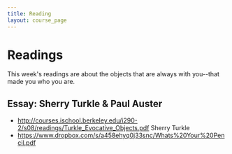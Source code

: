 ```yaml
---
title: Reading
layout: course_page
---
```

# Readings

This week's readings are about the objects that are always with you--that made you who you are.

## Essay: Sherry Turkle & Paul Auster
- http://courses.ischool.berkeley.edu/i290-2/s08/readings/Turkle_Evocative_Objects.pdf Sherry Turkle
- https://www.dropbox.com/s/a458ehyq0j33snc/Whats%20Your%20Pencil.pdf
